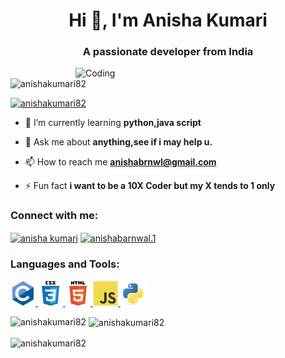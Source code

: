 <h1 align="center">Hi 👋, I'm Anisha Kumari</h1>
<h3 align="center">A passionate developer from India</h3>
<img align="right" alt="Coding" width="400" src="https://e0.pxfuel.com/wallpapers/405/690/desktop-wallpaper-hacker-top-hackers-background-hacker-laptop-thumbnail.jpg">

<p align="left"> <img src="https://komarev.com/ghpvc/?username=anishakumari82&label=Profile%20views&color=0e75b6&style=flat" alt="anishakumari82" /> </p>

<p align="left"> <a href="https://github.com/ryo-ma/github-profile-trophy"><img src="https://github-profile-trophy.vercel.app/?username=anishakumari82" alt="anishakumari82" /></a> </p>

- 🌱 I’m currently learning **python,java script**

- 💬 Ask me about **anything,see if i may help u.**

- 📫 How to reach me **anishabrnwl@gmail.com**

- ⚡ Fun fact **i want to be a 10X Coder but my X tends to 1 only**

<h3 align="left">Connect with me:</h3>
<p align="left">
<a href="https://linkedin.com/in/Anisha kumari" target="blank"><img align="center" src="https://raw.githubusercontent.com/rahuldkjain/github-profile-readme-generator/master/src/images/icons/Social/linked-in-alt.svg" alt="anisha kumari" height="30" width="40" /></a>
<a href="https://instagram.com/anishabarnwal.1" target="blank"><img align="center" src="https://raw.githubusercontent.com/rahuldkjain/github-profile-readme-generator/master/src/images/icons/Social/instagram.svg" alt="anishabarnwal.1" height="30" width="40" /></a>
</p>

<h3 align="left">Languages and Tools:</h3>
<p align="left"> <a href="https://www.cprogramming.com/" target="_blank" rel="noreferrer"> <img src="https://raw.githubusercontent.com/devicons/devicon/master/icons/c/c-original.svg" alt="c" width="40" height="40"/> </a> <a href="https://www.w3schools.com/css/" target="_blank" rel="noreferrer"> <img src="https://raw.githubusercontent.com/devicons/devicon/master/icons/css3/css3-original-wordmark.svg" alt="css3" width="40" height="40"/> </a> <a href="https://www.w3.org/html/" target="_blank" rel="noreferrer"> <img src="https://raw.githubusercontent.com/devicons/devicon/master/icons/html5/html5-original-wordmark.svg" alt="html5" width="40" height="40"/> </a> <a href="https://developer.mozilla.org/en-US/docs/Web/JavaScript" target="_blank" rel="noreferrer"> <img src="https://raw.githubusercontent.com/devicons/devicon/master/icons/javascript/javascript-original.svg" alt="javascript" width="40" height="40"/> </a> <a href="https://www.python.org" target="_blank" rel="noreferrer"> <img src="https://raw.githubusercontent.com/devicons/devicon/master/icons/python/python-original.svg" alt="python" width="40" height="40"/> </a> </p>

<p><img align="left" src="https://github-readme-stats.vercel.app/api/top-langs?username=anishakumari82&show_icons=true&locale=en&layout=compact" alt="anishakumari82" /></p>

<p>&nbsp;<img align="center" src="https://github-readme-stats.vercel.app/api?username=anishakumari82&show_icons=true&locale=en" alt="anishakumari82" /></p>

<p><img align="center" src="https://github-readme-streak-stats.herokuapp.com/?user=anishakumari82&" alt="anishakumari82" /></p>

